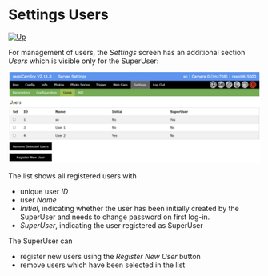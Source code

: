 # Settings Users

[![Up](img/goup.gif)](./Settings.md)


For management of users, the *Settings* screen has an additional section *Users* which is visible only for the SuperUser:  

![User Management](./img/Auth_UserManagement.jpg)   

The list shows all registered users with
- unique user *ID*
- user *Name*
- *Initial*, indicating whether the user has been initially created by the SuperUser and needs to change password on first log-in.
- *SuperUser*, indicating the user registered as SuperUser

The SuperUser can
- register new users using the *Register New User* button
- remove users which have been selected in the list
